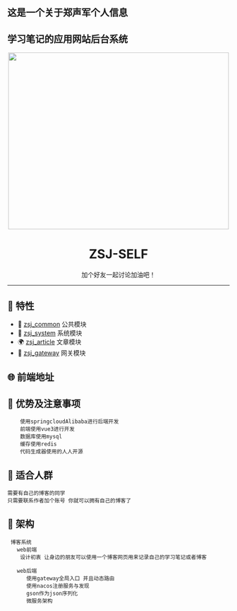 ## 这是一个关于郑声军个人信息
## 学习笔记的应用网站后台系统
<div>
<div align="center"><img width="500" height="400" src="https://edu-zsj-1010.oss-cn-beijing.aliyuncs.com/image/jun.jpg"/>
<h1> ZSJ-SELF</h1>
<p>加个好友一起讨论加油吧！</p>
</div>


---

## 🎉 特性

- 💪 [zsj_common](zsj_common)  公共模块
- 💅 [zsj_system](zsj_system)   系统模块
- 🌍 [zsj_article](zsj_article) 文章模块
- 👏 [zsj_gateway](zsj_gateway) 网关模块


## 🌐 前端地址


## 📌 优势及注意事项

```
    使用springcloudAlibaba进行后端开发
    前端使用vue3进行开发
    数据库使用mysql
    缓存使用redis
    代码生成器使用的人人开源
```

## 💚 适合人群
    需要有自己的博客的同学
    只需要联系作者加个账号 你就可以拥有自己的博客了
## 💚 架构
~~~
 博客系统
   web前端
    设计初衷 让身边的朋友可以使用一个博客网页用来记录自己的学习笔记或者博客
        
   web后端
      使用gateway全局入口 并且动态路由
      使用nacos注册服务与发现
      gson作为json序列化
      微服务架构
   
~~~


